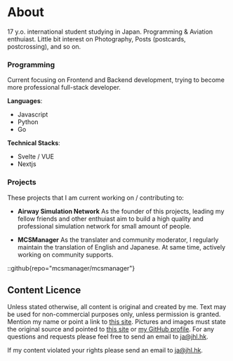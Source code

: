 # About

17 y.o. international student studying in Japan. Programming & Aviation enthuiast. Little bit interest on Photography, Posts (postcards, postcrossing), and so on.

### Programming

Current focusing on Frontend and Backend development, trying to become more professional full-stack developer. 

**Languages**:
- Javascript
- Python
- Go

**Technical Stacks**:
- Svelte / VUE
- Nextjs

### Projects

These projects that I am current working on / contributing to:

- **Airway Simulation Network**
As the founder of this projects, leading my fellow friends and other enthuiast aim to build a high quality and professional simulation network for small amount of people.

- **MCSManager**
As the translater and community moderator, I regularly maintain the translation of English and Japanese. At same time, actively working on community supports.

::github{repo="mcsmanager/mcsmanager"}

## Content Licence

Unless stated otherwise, all content is original and created by me. Text may be used for non-commercial purposes only, unless permission is granted. Mention my name or point a link to [this site](https://article.jhl.idv.hk). Pictures and images must state the original source and pointed to [this site](https://article.jhl.idv.hk) or [my GitHub profile](https://github.com/jhl-hk). For any questions and requests please feel free to send an email to [ja@jhl.hk](mailto:ja@jhl.hk).

If my content violated your rights please send an email to [ja@jhl.hk](mailto:ja@jhl.hk).

